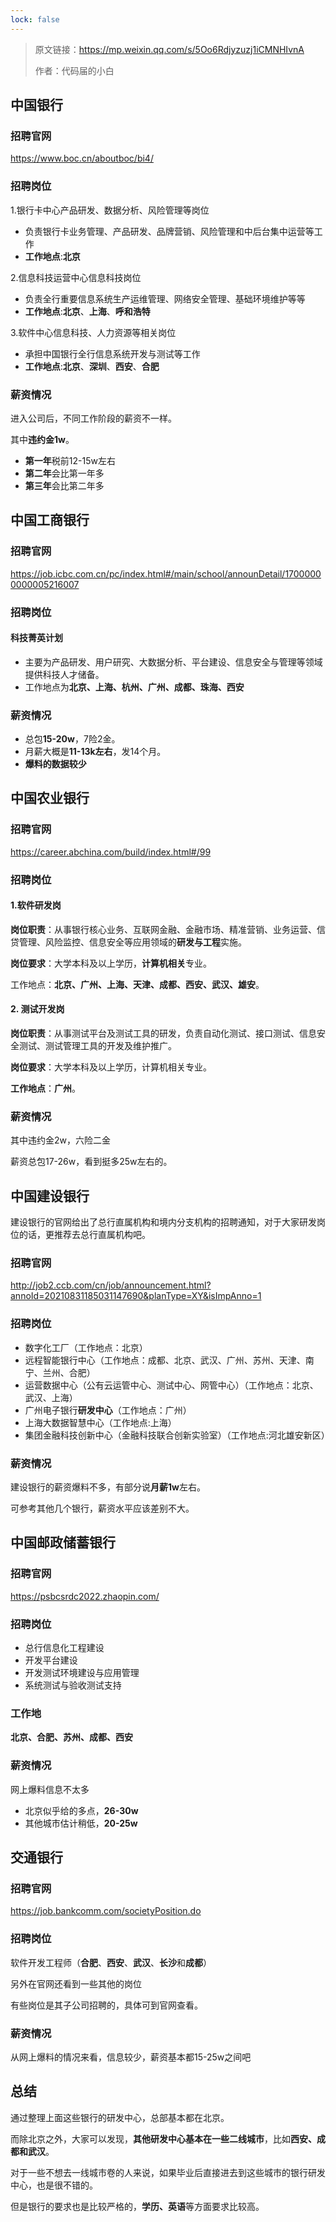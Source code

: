 ```yaml
---
lock: false
---
```

> 原文链接：https://mp.weixin.qq.com/s/5Oo6Rdjyzuzj1iCMNHIvnA
>
> 作者：代码届的小白



## 中国银行



### 招聘官网 

https://www.boc.cn/aboutboc/bi4/

### 招聘岗位

1.银行卡中心产品研发、数据分析、风险管理等岗位

- 负责银行卡业务管理、产品研发、品牌营销、风险管理和中后台集中运营等工作
- **工作地点**:**北京**

2.信息科技运营中心信息科技岗位

- 负责全行重要信息系统生产运维管理、网络安全管理、基础环境维护等等
- **工作地点**:**北京**、**上海**、**呼和浩特**

3.软件中心信息科技、人力资源等相关岗位

- 承担中国银行全行信息系统开发与测试等工作
- **工作地点**:**北京**、**深圳**、**西安**、**合肥**

### 薪资情况

进入公司后，不同工作阶段的薪资不一样。

其中**违约金1w**。

- **第一年**税前12-15w左右
- **第二年**会比第一年多
- **第三年**会比第二年多

## 中国工商银行



### 招聘官网 

https://job.icbc.com.cn/pc/index.html#/main/school/announDetail/17000000000005216007

### 招聘岗位

#### 科技菁英计划

- 主要为产品研发、用户研究、大数据分析、平台建设、信息安全与管理等领域提供科技人才储备。
- 工作地点为**北京、上海、杭州、广州、成都、珠海、西安**

### 薪资情况

- 总包**15-20w**，7险2金。
- 月薪大概是**11-13k左右**，发14个月。
- **爆料的数据较少**

## 中国农业银行



### 招聘官网 

https://career.abchina.com/build/index.html#/99

### 招聘岗位

#### 1.软件研发岗

**岗位职责**：从事银行核心业务、互联网金融、金融市场、精准营销、业务运营、信贷管理、风险监控、信息安全等应用领域的**研发与工程**实施。

**岗位要求**：大学本科及以上学历，**计算机相关**专业。

工作地点：**北京、广州、上海、天津、成都、西安、武汉、雄安**。

#### 2. 测试开发岗

**岗位职责**：从事测试平台及测试工具的研发，负责自动化测试、接口测试、信息安全测试、测试管理工具的开发及维护推广。

**岗位要求**：大学本科及以上学历，计算机相关专业。

**工作地点**：**广州**。

### 薪资情况

其中违约金2w，六险二金

薪资总包17-26w，看到挺多25w左右的。

## 中国建设银行



建设银行的官网给出了总行直属机构和境内分支机构的招聘通知，对于大家研发岗位的话，更推荐去总行直属机构吧。

### 招聘官网

http://job2.ccb.com/cn/job/announcement.html?annoId=20210831185031147690&planType=XY&isImpAnno=1

### 招聘岗位

- 数字化工厂（工作地点：北京）
- 远程智能银行中心（工作地点：成都、北京、武汉、广州、苏州、天津、南宁、兰州、合肥）
- 运营数据中心（公有云运管中心、测试中心、网管中心）（工作地点：北京、武汉、上海）
- 广州电子银行**研发中心**（工作地点：广州）
- 上海大数据智慧中心（工作地点:上海）
- 集团金融科技创新中心（金融科技联合创新实验室）（工作地点:河北雄安新区）

### 薪资情况

建设银行的薪资爆料不多，有部分说**月薪1w**左右。

可参考其他几个银行，薪资水平应该差别不大。

## 中国邮政储蓄银行



### 招聘官网 

https://psbcsrdc2022.zhaopin.com/

### 招聘岗位

- 总行信息化工程建设
- 开发平台建设
- 开发测试环境建设与应用管理
- 系统测试与验收测试支持

### 工作地

**北京、合肥、苏州、成都、西安**

### 薪资情况

网上爆料信息不太多

- 北京似乎给的多点，**26-30w**
- 其他城市估计稍低，**20-25w**

## 交通银行



### 招聘官网 

https://job.bankcomm.com/societyPosition.do

### 招聘岗位

软件开发工程师（**合肥**、**西安**、**武汉**、**长沙**和**成都**）

另外在官网还看到一些其他的岗位

有些岗位是其子公司招聘的，具体可到官网查看。

### 薪资情况

从网上爆料的情况来看，信息较少，薪资基本都15-25w之间吧

## 总结

通过整理上面这些银行的研发中心，总部基本都在北京。

而除北京之外，大家可以发现，**其他研发中心基本在一些二线城市**，比如**西安、成都和武汉**。

对于一些不想去一线城市卷的人来说，如果毕业后直接进去到这些城市的银行研发中心，也是很不错的。

但是银行的要求也是比较严格的，**学历、英语**等方面要求比较高。

